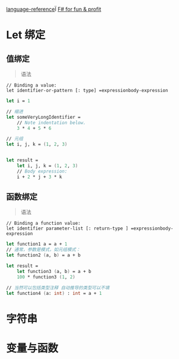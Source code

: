 [language-reference](https://learn.microsoft.com/zh-cn/dotnet/fsharp/language-reference/)Ï
[F# for fun & profit](https://fsharpforfunandprofit.com/)

# Let 绑定

## 值绑定

> 语法

```
// Binding a value:
let identifier-or-pattern [: type] =expressionbody-expression
```

```fsharp
let i = 1

// 缩进
let someVeryLongIdentifier =
	// Note indentation below.
	3 * 4 + 5 * 6

// 元组
let i, j, k = (1, 2, 3)


let result =
    let i, j, k = (1, 2, 3)
    // Body expression:
    i + 2 * j + 3 * k
```

## 函数绑定

> 语法

```
// Binding a function value:
let identifier parameter-list [: return-type ] =expressionbody-expression
```

```fsharp
let function1 a = a + 1
// 通常，参数是模式，如元组模式：
let function2 (a, b) = a + b

let result =
    let function3 (a, b) = a + b
    100 * function3 (1, 2)

// 当然可以包括类型注释 自动推导的类型可以不填
let function4 (a: int) : int = a + 1
```

# 字符串

# 变量与函数
